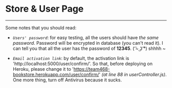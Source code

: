 ﻿# Store & User Page 

---

Some notes that you should read:

- *`Users' password`*: for easy testing, all the users should have *the same password*. Password will be encrypted in database (you can't read it). I can tell you that all the user has the password of  **12345**. ( ͡~ ͜ʖ ͡°) shhhh ~ 

- *`Email activation link`*: by default, the activation link is 'http://localhost:5000/user/confirm/'. So that, before deploying on Heroku, please change it to 'https://team468-bookstore.herokuapp.com/user/confirm/' *(at line 88 in userController.js)*. One more thing, turn off Antivirus because it sucks.
